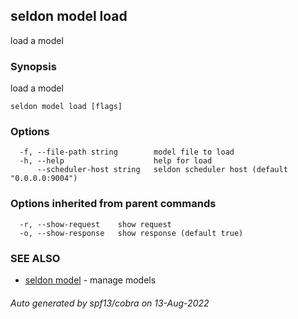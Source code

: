 ## seldon model load

load a model

### Synopsis

load a model

```
seldon model load [flags]
```

### Options

```
  -f, --file-path string        model file to load
  -h, --help                    help for load
      --scheduler-host string   seldon scheduler host (default "0.0.0.0:9004")
```

### Options inherited from parent commands

```
  -r, --show-request    show request
  -o, --show-response   show response (default true)
```

### SEE ALSO

* [seldon model](seldon_model.md)	 - manage models

###### Auto generated by spf13/cobra on 13-Aug-2022
